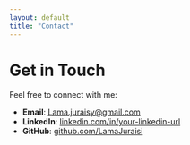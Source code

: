 ```yaml
---
layout: default
title: "Contact"
---
```


# Get in Touch

Feel free to connect with me:

- **Email**: [Lama.juraisy@gmail.com](mailto:Lama.juraisy@gmail.com)
- **LinkedIn**: [linkedin.com/in/your-linkedin-url](https://linkedin.com/in/your-linkedin-url)
- **GitHub**: [github.com/LamaJuraisi](https://github.com/LamaJuraisi)
